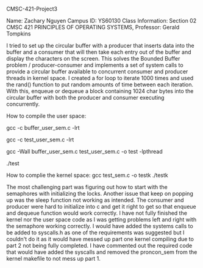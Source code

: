 CMSC-421-Project3

Name: Zachary Nguyen Campus ID: YS60130 Class Information: Section 02 CMSC 421 PRINCIPLES OF OPERATING SYSTEMS, Professor: Gerald Tompkins

I tried to set up the circular buffer with a producer that inserts data into the buffer and a consumer that will then take 
each entry out of the buffer and display the characters on the screen. This solves the Bounded Buffer problem / producer-consumer and 
implements a set of system calls to provide a circular buffer available to concurrent consumer and producer threads in kernel space. I created
a for loop to iterate 1000 times and used the rand() function to put random amounts of time between each iteration. With this, enqueue or dequeue a
block containing 1024 char bytes into the circular buffer with both the producer and consumer executing concurrently.

How to compile the user space:

gcc -c buffer_user_sem.c -lrt

gcc -c test_user_sem.c -lrt

gcc -Wall buffer_user_sem.c test_user_sem.c -o test -lpthread

./test

How to complie the kernel space:
gcc test_sem.c -o testk
./testk

The most challenging part was figuring out how to start with the semaphores with initializing the locks. Another issue 
that keep on popping up was the sleep function not working as intended. The consumer and producer were hard to initialize into
c and get it right to get so that enqueue and dequeue function would work correctly. I have not fully finished the kernel nor the user space
code as I was getting problems left and right with the semaphore working correctly. I would have added the systems calls to be
added to syscalls.h as one of the requirements was suggested but I couldn't do it as it would have messed up part one kernel compiling due to
part 2 not being fully completed. I have commented out the required code that would have added the syscalls and removed the proncon_sem from the kernel
makefile to not mess up part 1.
